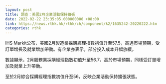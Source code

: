 ```yaml
---
layout: post
title: 調查：美國2月企業活動保持擴張
date: 2022-02-22 23:35:05.000000000 +08:00
link: https://news.rthk.hk/rthk/ch/component/k2/1635242-20220222.htm
categories: rthk
---
```


IHS Markit公布，美國2月製造業採購經理指數初值升至57.5，高過市場預期，受訂單增長及就業增加帶動。有企業亦表示，部分投入成本升幅放緩。

數據顯示，2月服務業採購經理指數初值升至56.7，高於市場預期，同樣受訂單增加及就業上升帶動。

至於2月綜合採購經理指數初值升至56，反映企業活動保持擴張狀態。
